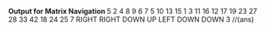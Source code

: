 <strong> Output for Matrix Navigation </strong>
5 
2 4 8 9 6
7 5 10 13 15
1 3 11 16 12
17 19 23 27 28
33 42 18 24 25
7
RIGHT
RIGHT
DOWN
UP
LEFT
DOWN
DOWN
3 //(ans)

